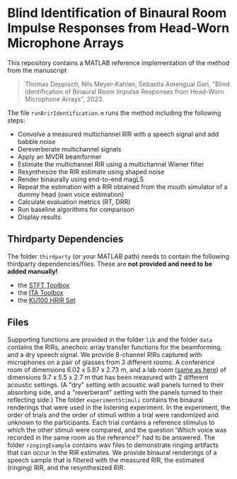 # Blind Identification of Binaural Room Impulse Responses from Head-Worn Microphone Arrays

This repository contains a MATLAB reference implementation of the method from the manuscript
> Thomas Deppisch, Nils Meyer-Kahlen, Sebastia Amengual Gari, "Blind Identification of Binaural Room Impulse Responses from Head-Worn Microphone Arrays", 2023.

The file `runBrirIdentification.m` runs the method including the following steps:
- Convolve a measured multichannel RIR with a speech signal and add babble noise
- Dereverberate multichannel signals
- Apply an MVDR beamformer
- Estimate the multichannel RIR using a multichannel Wiener filter
- Resynthesize the RIR estimate using shaped noise
- Render binaurally using end-to-end magLS
- Repeat the estimation with a RIR obtained from the mouth simulator of a dummy head (own voice estimation)
- Calculate evaluation metrics (RT, DRR)
- Run baseline algorithms for comparison
- Display results

## Thirdparty Dependencies
The folder `thirdparty` (or your MATLAB path) needs to contain the following thirdparty dependencies/files. These are **not provided and need to be added manually!**
- the [STFT Toolbox](https://github.com/tomshlomo/stft)
- the [ITA Toolbox](https://www.ita-toolbox.org/)
- the [KU100 HRIR Set](https://zenodo.org/record/3928297/files/HRIR_L2702.mat)

## Files
Supporting functions are provided in the folder `lib` and the folder `data` contains the RIRs, anechoic array transfer functions for the beamforming, and a dry speech signal. 
We provide 8-channel RIRs captured with microphones on a pair of glasses from 3 different rooms: A conference room of dimensions 6.02 x 5.87 x 2.73 m, and a lab room ([same as here](https://github.com/facebookresearch/R3VIVAL)) of dimensions 9.7 x 5.5 x 2.7 m that has been measured with 2 different acoustic settings. 
(A "dry" setting with acoustic wall panels turned to their absorbing side, and a "reverberant" setting with the panels turned to their reflecting side.)
The folder `experimentStimuli` contains the binaural renderings that were used in the listening experiment. In the experiment, the order of trials and the order of stimuli within a trial were randomized and unknown to the participants. 
Each trial contains a reference stimulus to which the other stimuli were compared, and the question 'Which voice was recorded in the same room as the reference?' had to be answered.
The folder `ringingExample` contains wav files to demonstrate ringing artifacts that can occur in the RIR estimates. We provide binaural renderings of a speech sample that is filtered with the measured RIR, the estimated (ringing) RIR, and the resynthesized RIR.


